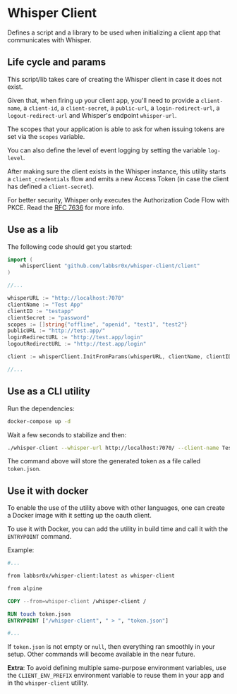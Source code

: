 # Whisper Client

Defines a script and a library to be used when initializing a client app that communicates with Whisper.

## Life cycle and params

This script/lib takes care of creating the Whisper client in case it does not exist.

Given that, when firing up your client app, you'll need to provide a `client-name`, a `client-id`, a `client-secret`, a `public-url`, a `login-redirect-url`, a `logout-redirect-url` and Whisper's endpoint `whisper-url`. 

The scopes that your application is able to ask for when issuing tokens are set via the `scopes` variable.

You can also define the level of event logging by setting the variable `log-level`.

After making sure the client exists in the Whisper instance, this utility starts a `client_credentials` flow and emits a new Access Token (in case the client has defined a `client-secret`).

For better security, Whisper only executes the Authorization Code Flow with PKCE. Read the [RFC 7636](https://tools.ietf.org/html/rfc7636) for more info.

## Use as a lib

The following code should get you started:

```go
import (
    whisperClient "github.com/labbsr0x/whisper-client/client"
)

//...

whisperURL := "http://localhost:7070"
clientName := "Test App"
clientID := "testapp"
clientSecret := "password"
scopes := []string{"offline", "openid", "test1", "test2"}
publicURL := "http://test.app/"
loginRedirectURL := "http://test.app/login"
logoutRedirectURL := "http://test.app/login"

client := whisperClient.InitFromParams(whisperURL, clientName, clientID, clientSecret, publicURL, loginRedirectURI, logoutRedirectURI, scopes)

//...
```

## Use as a CLI utility

Run the dependencies:

```bash
docker-compose up -d
```

Wait a few seconds to stabilize and then:

```bash
./whisper-client --whisper-url http://localhost:7070/ --client-name TesteApp --client-id teste --client-secret password --public-url http://test.app/ --login-redirect-url  http://test.app/login --logout-redirect-url http://test.app/logout --scopes offline,openid,test1,test2 --log-level debug  > token.json
```

The command above will store the generated token as a file called `token.json`.

## Use it with docker

To enable the use of the utility above with other languages, one can create a Docker image with it setting up the oauth client.

To use it with Docker, you can add the utility in build time and call it with the `ENTRYPOINT` command.

Example:

```dockerfile
#...

from labbsr0x/whisper-client:latest as whisper-client

from alpine

COPY --from=whisper-client /whisper-client /

RUN touch token.json
ENTRYPOINT ["/whisper-client", " > ", "token.json"]

#...
```

If `token.json` is not empty or `null`, then everything ran smoothly in your setup. Other commands will become available in the near future.

**Extra**: To avoid defining multiple same-purpose environment variables, use the `CLIENT_ENV_PREFIX` environment variable to reuse them in your app and in the `whisper-client` utility.